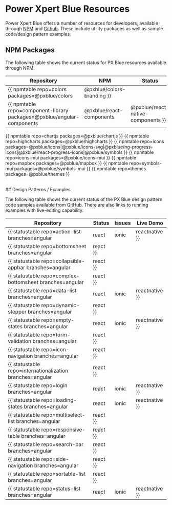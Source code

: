 # Power Xpert Blue Resources
Power Xpert Blue offers a number of resources for developers, available through [NPM](https://www.npmjs.com/org/pxblue) and [Github](https://github.com/pxblue). These include utility packages as well as sample code/design pattern examples.

## NPM Packages
The following table shows the current status for PX Blue resources available through NPM.

| Repository | NPM | Status | Issues | 
|-------|--------|----------|--------|
{{ npmtable repo=colors packages=@pxblue/colors|@pxblue/colors-branding }}
{{ npmtable repo=component-library packages=@pxblue/angular-components|@pxblue/react-components|@pxblue/react-native-components }}
{{ npmtable repo=chartjs packages=@pxblue/chartjs }}
{{ npmtable repo=highcharts packages=@pxblue/highcharts }}
{{ npmtable repo=icons packages=@pxblue/icons|@pxblue/icons-svg|@pxblue/ng-progress-icons|@pxblue/react-progress-icons|@pxblue/symbols }}
{{ npmtable repo=icons-mui packages=@pxblue/icons-mui }}
{{ npmtable repo=mapbox packages=@pxblue/mapbox }}
{{ npmtable repo=symbols-mui packages=@pxblue/symbols-mui }}
{{ npmtable repo=themes packages=@pxblue/themes }}

<br/>
## Design Patterns / Examples

The following table shows the current status of the PX Blue design pattern code samples available from GitHub. There are also links to running examples with live-editing capability.

| Repository | Status | Issues | Live Demo |
|-------|--------|-------------|----------|
{{ statustable repo=action-list branches=angular|react|ionic|reactnative }}
{{ statustable repo=bottomsheet branches=angular|react }}
{{ statustable repo=collapsible-appbar branches=angular|react }}
{{ statustable repo=complex-bottomsheet branches=angular|react }}
{{ statustable repo=data-list branches=angular|react|ionic|reactnative }}
{{ statustable repo=dynamic-stepper branches=angular|react }}
{{ statustable repo=empty-states branches=angular|react|ionic|reactnative }}
{{ statustable repo=form-validation branches=angular|react }}
{{ statustable repo=icon-navigation branches=angular|react }}
{{ statustable repo=internationalization branches=angular|react }}
{{ statustable repo=login branches=angular|react|ionic|reactnative }}
{{ statustable repo=loading-states branches=angular|react|ionic|reactnative }}
{{ statustable repo=multiselect-list branches=angular|react }}
{{ statustable repo=responsive-table branches=angular|react }}
{{ statustable repo=search-bar branches=angular|react }}
{{ statustable repo=side-navigation branches=angular|react }}
{{ statustable repo=sortable-list branches=angular|react }}
{{ statustable repo=status-list branches=angular|react|ionic|reactnative }}